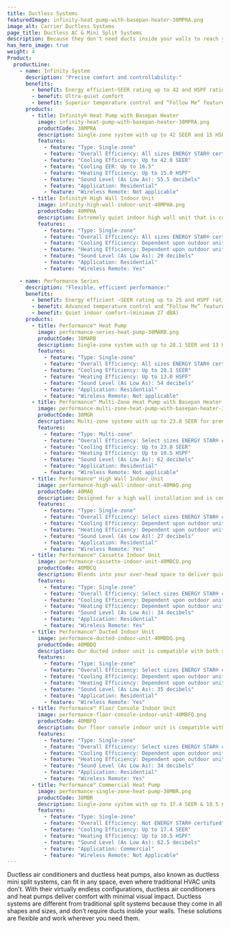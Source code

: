 ```yaml
---
title: Ductless Systems
featuredImage: infinity-heat-pump-with-basepan-heater-38MPRA.png
image_alt: Carrier Ductless Systems
page_title: Ductless AC & Mini Split Systems
description: Because they don't need ducts inside your walls to reach your rooms, ductless air conditioners work wherever you need them.
has_hero_image: true
weight: 4
Product:
  productLine:
    - name: Infinity System
      description: "Precise comfort and controllability:"
      benefits:
        - benefit: Energy efficient—SEER rating up to 42 and HSPF rating up to 15
        - benefit: Ultra-quiet comfort
        - benefit: Superior temperature control and “Follow Me” feature sensing the temperature with a handheld remote control
      products:
        - title: Infinity® Heat Pump with Basepan Heater
          image: infinity-heat-pump-with-basepan-heater-38MPRA.png
          productCode: 38MPRA
          description: Single-zone system with up to 42 SEER and 15 HSPF for premium energy savings.
          features:
            - feature: "Type: Single-zone"
            - feature: "Overall Efficiency: All sizes ENERGY STAR® certified"
            - feature: "Cooling Efficiency: Up to 42.0 SEER"
            - feature: "Cooling EER: Up to 16.5"
            - feature: "Heating Efficiency: Up to 15.0 HSPF"
            - feature: "Sound Level (As Low As): 55.5 decibels"
            - feature: "Application: Residential"
            - feature: "Wireless Remote: Not applicable"
        - title: Infinity® High Wall Indoor Unit
          image: infinity-high-wall-indoor-unit-40MPHA.png
          productCode: 40MPHA
          description: Extremely quiet indoor high wall unit that is compatible with select single and multi-zone ductless systems.
          features:
            - feature: "Type: Single-zone"
            - feature: "Overall Efficiency: All sizes ENERGY STAR® certified"
            - feature: "Cooling Efficiency: Dependent upon outdoor unit pairing"
            - feature: "Heating Efficiency: Dependent upon outdoor unit pairing"
            - feature: "Sound Level (As Low As): 29 decibels"
            - feature: "Application: Residential"
            - feature: "Wireless Remote: Yes"

    - name: Performance Series
      description: "Flexible, efficient performance:"
      benefits:
        - benefit: Energy efficient —SEER rating up to 25 and HSPF rating up to 12.5
        - benefit: Advanced temperature control and “Follow Me” feature sensing the temperature at the remote control
        - benefit: Quiet indoor comfort—(minimum 27 dBA)
      products:
        - title: Performance™ Heat Pump
          image: performance-series-heat-pump-38MARB.png
          productCode: 38MARB
          description: Single-zone system with up to 28.1 SEER and 13 HSPF for premium energy savings.
          features:
            - feature: "Type: Single-zone"
            - feature: "Overall Efficiency: All sizes ENERGY STAR® certified"
            - feature: "Cooling Efficiency: Up to 28.1 SEER"
            - feature: "Heating Efficiency: Up to 13.0 HSPF"
            - feature: "Sound Level (As Low As): 54 decibels"
            - feature: "Application: Residential"
            - feature: "Wireless Remote: Not applicable"
        - title: Performance™ Multi-Zone Heat Pump with Basepan Heater
          image: performance-multi-zone-heat-pump-with-basepan-heater-38MGR.png
          productCode: 38MGR
          description: Multi-zone systems with up to 23.8 SEER for premium cooling energy savings & 10.5 HSPF for enhanced heating energy savings.
          features:
            - feature: "Type: Multi-zone"
            - feature: "Overall Efficiency: Select sizes ENERGY STAR® certified"
            - feature: "Cooling Efficiency: Up to 23.8 SEER"
            - feature: "Heating Efficiency: Up to 10.5 HSPF"
            - feature: "Sound Level (As Low As): 62 decibels"
            - feature: "Application: Residential"
            - feature: "Wireless Remote: Not applicable"
        - title: Performance™ High Wall Indoor Unit
          image: performance-high-wall-indoor-unit-40MAQ.png
          productCode: 40MAQ
          description: Designed for a high wall installation and is compatible with both single and multi-zone ductless systems.
          features:
            - feature: "Type: Single-zone"
            - feature: "Overall Efficiency: Select sizes ENERGY STAR® certified"
            - feature: "Cooling Efficiency: Dependent upon outdoor unit pairing"
            - feature: "Heating Efficiency: Dependent upon outdoor unit pairing"
            - feature: "Sound Level (As Low As): 27 decibels"
            - feature: "Application: Residential"
            - feature: "Wireless Remote: Yes"
        - title: Performance™ Cassette Indoor Unit
          image: performance-cassette-indoor-unit-40MBCQ.png
          productCode: 40MBCQ
          description: Blends into your over-head space to deliver quiet comfort and is compatible with both single and multi-zone ductless systems.
          features:
            - feature: "Type: Single-zone"
            - feature: "Overall Efficiency: Select sizes ENERGY STAR® certified"
            - feature: "Cooling Efficiency: Dependent upon outdoor unit pairing"
            - feature: "Heating Efficiency: Dependent upon outdoor unit pairing"
            - feature: "Sound Level (As Low As): 34 decibels"
            - feature: "Application: Residential"
            - feature: "Wireless Remote: Yes"
        - title: Performance™ Ducted Indoor Unit
          image: performance-ducted-indoor-unit-40MBDQ.png
          productCode: 40MBDQ
          description: Our ducted indoor unit is compatible with both single and multi-zone ductless systems.
          features:
            - feature: "Type: Single-zone"
            - feature: "Overall Efficiency: Select sizes ENERGY STAR® certified"
            - feature: "Cooling Efficiency: Dependent upon outdoor unit pairing"
            - feature: "Heating Efficiency: Dependent upon outdoor unit pairing"
            - feature: "Sound Level (As Low As): 35 decibels"
            - feature: "Application: Residential"
            - feature: "Wireless Remote: Yes"
        - title: Performance™ Floor Console Indoor Unit
          image: performance-floor-console-indoor-unit-40MBFQ.png
          productCode: 40MBFQ
          description: Our floor console indoor unit is compatible with both single and multi-zone ductless systems.
          features:
            - feature: "Type: Single-zone"
            - feature: "Overall Efficiency: Select sizes ENERGY STAR® certified"
            - feature: "Cooling Efficiency: Dependent upon outdoor unit pairing"
            - feature: "Heating Efficiency: Dependent upon outdoor unit pairing"
            - feature: "Sound Level (As Low As): 34 decibels"
            - feature: "Application: Residential"
            - feature: "Wireless Remote: Yes"
        - title: Performance™ Commercial Heat Pump
          image: performance-single-zone-heat-pump-38MBR.png
          productCode: 38MBR
          description: Single-zone system with up to 17.4 SEER & 10.5 HSPF for enhanced energy savings.
          features:
            - feature: "Type: Single-zone"
            - feature: "Overall Efficiency: Not ENERGY STAR® certified"
            - feature: "Cooling Efficiency: Up to 17.4 SEER"
            - feature: "Heating Efficiency: Up to 10.5 HSPF"
            - feature: "Sound Level (As Low As): 62.5 decibels"
            - feature: "Application: Commercial"
            - feature: "Wireless Remote: Not Applicable"
---
```


Ductless air conditioners and ductless heat pumps, also known as ductless mini split systems, can fit in any space, even where traditional HVAC units don't. With their virtually endless configurations, ductless air conditioners and heat pumps deliver comfort with minimal visual impact. Ductless systems are different from traditional split systems because they come in all shapes and sizes, and don’t require ducts inside your walls. These solutions are flexible and work wherever you need them.
